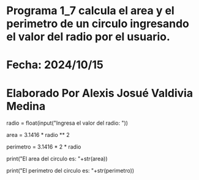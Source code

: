 
# Programa 1_7 calcula el area y el perimetro de un circulo ingresando el valor del radio por el usuario.
# Fecha: 2024/10/15
# Elaborado Por Alexis Josué Valdivia Medina

radio = float(input("Ingresa el valor del radio: "))

area = 3.1416 * radio ** 2

perimetro = 3.1416 * 2 * radio

print("El area del circulo es: "+str(area))

print("El perimetro del circulo es: "+str(perimetro))
